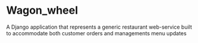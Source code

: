 # Wagon_wheel
A Django application that represents a generic restaurant web-service built to accommodate both customer orders and managements menu updates


